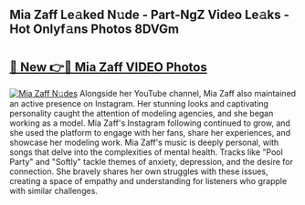 ## Mia Zaff Le𝚊ked N𝚞de - Part-NgZ Video Le𝚊ks - Hot Onlyf𝚊ns Photos 8DVGm

# <h2><a href="http://ab23782.deff.icu/?id=Mia+Zaff">🔗 New 👉🔴 Mia Zaff VIDEO Photos</a></h2>

[![Mia Zaff N𝚞des](https://i.imgur.com/rIISA9y.gif)](http://ab23782.deff.icu/?id=Mia+Zaff)
Alongside her YouTube channel, Mia Zaff also maintained an active presence on Instagram. Her stunning looks and captivating personality caught the attention of modeling agencies, and she began working as a model. Mia Zaff's Instagram following continued to grow, and she used the platform to engage with her fans, share her experiences, and showcase her modeling work. Mia Zaff's music is deeply personal, with songs that delve into the complexities of mental health. Tracks like "Pool Party" and "Softly" tackle themes of anxiety, depression, and the desire for connection. She bravely shares her own struggles with these issues, creating a space of empathy and understanding for listeners who grapple with similar challenges.

